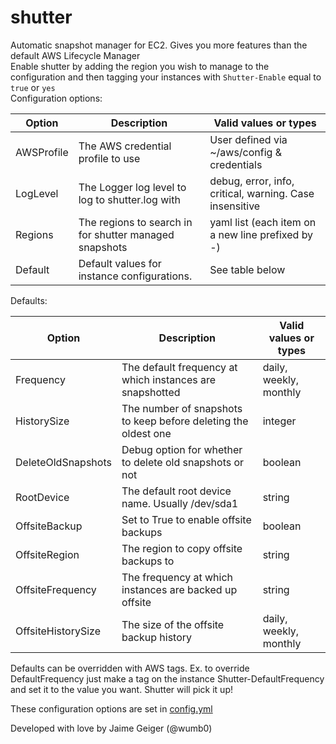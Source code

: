 shutter
=======
Automatic snapshot manager for EC2. Gives you more features than the default AWS Lifecycle Manager  
Enable shutter by adding the region you wish to manage to the configuration and then tagging your instances with `Shutter-Enable` equal to `true` or `yes`  
Configuration options:

| Option                    | Description                                                    | Valid values or types                       |
| ------                    | -----------                                                    | ---------------------                       |
| AWSProfile                | The AWS credential profile to use                              | User defined via ~/aws/config & credentials |
| LogLevel                  | The Logger log level to log to shutter.log with                | debug, error, info, critical, warning. Case insensitive |
| Regions                   | The regions to search in for shutter managed snapshots         | yaml list (each item on a new line prefixed by -) |
| Default                   | Default values for instance configurations.                    | See table below                             |

Defaults:

| Option                    | Description                                                    | Valid values or types                       |
| ------                    | -----------                                                    | ---------------------                       |
| Frequency                 | The default frequency at which instances are snapshotted       | daily, weekly, monthly                      |
| HistorySize               | The number of snapshots to keep before deleting the oldest one | integer                                     |
| DeleteOldSnapshots        | Debug option for whether to delete old snapshots or not        | boolean                                     |
| RootDevice                | The default root device name. Usually /dev/sda1                | string                                      |
| OffsiteBackup             | Set to True to enable offsite backups                          | boolean                                     |
| OffsiteRegion             | The region to copy offsite backups to                          | string                                      |
| OffsiteFrequency          | The frequency at which instances are backed up offsite         | string                                      |
| OffsiteHistorySize        | The size of the offsite backup history                         | daily, weekly, monthly                      |


Defaults can be overridden with AWS tags. Ex. to override DefaultFrequency just make a tag on the instance Shutter-DefaultFrequency and set it to the value you want. Shutter will pick it up!

These configuration options are set in [config.yml](config.yml)

Developed with love by Jaime Geiger (@wumb0)
